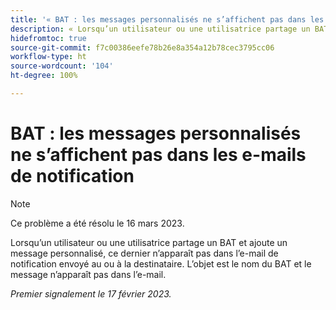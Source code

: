 ```yaml
---
title: '« BAT : les messages personnalisés ne s’affichent pas dans les e-mails de notification »'
description: « Lorsqu’un utilisateur ou une utilisatrice partage un BAT et ajoute un message personnalisé, ce dernier n’apparaît pas dans l’e-mail de notification envoyé au ou à la destinataire. L’objet est le nom du BAT et le message n’apparaît pas dans l’e-mail. »
hidefromtoc: true
source-git-commit: f7c00386eefe78b26e8a354a12b78cec3795cc06
workflow-type: ht
source-wordcount: '104'
ht-degree: 100%

---
```



# BAT : les messages personnalisés ne s’affichent pas dans les e-mails de notification

>[!NOTE]
>
>Ce problème a été résolu le 16 mars 2023.

Lorsqu’un utilisateur ou une utilisatrice partage un BAT et ajoute un message personnalisé, ce dernier n’apparaît pas dans l’e-mail de notification envoyé au ou à la destinataire. L’objet est le nom du BAT et le message n’apparaît pas dans l’e-mail.

_Premier signalement le 17 février 2023._

